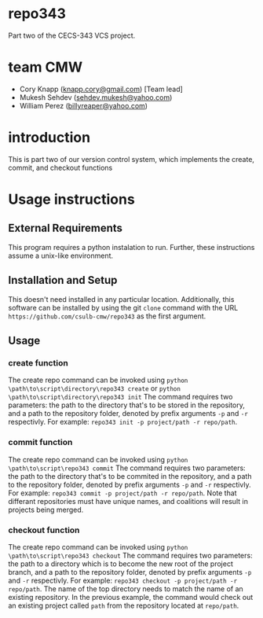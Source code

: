 # repo343
Part two of the CECS-343 VCS project.

# team CMW
* Cory Knapp (knapp.cory@gmail.com) [Team lead]
* Mukesh Sehdev (sehdev.mukesh@yahoo.com)
* William Perez (billyreaper@yahoo.com)

# introduction
This is part two of our version control system, which implements the create,
commit, and checkout functions

# Usage instructions
## External Requirements
This program requires a python instalation to run.  Further, these
instructions assume a unix-like environment.

## Installation and Setup
This doesn't need installed in any particular location.  Additionally,
this software can be installed by using the git `clone` command with the
URL `https://github.com/csulb-cmw/repo343` as the first argument.

## Usage
### create function
The create repo command can be invoked using
`python \path\to\script\directory\repo343 create` or 
`python \path\to\script\directory\repo343 init`
The command requires two parameters: the path to the directory that's to be
stored in the repository, and a path to the repository folder, denoted by 
prefix arguments `-p` and `-r` respectivly.  For example:
`repo343 init -p project/path -r repo/path`.

### commit function
The create repo command can be invoked using
`python \path\to\script\repo343 commit` 
The command requires two parameters: the path to the directory that's to be
commited in the repository, and a path to the repository folder, denoted by 
prefix arguments `-p` and `-r` respectivly.  For example:
`repo343 commit -p project/path -r repo/path`.  Note that differant repositories
must have unique names, and coalitions will result in projects being merged.

### checkout function
The create repo command can be invoked using
`python \path\to\script\repo343 checkout` 
The command requires two parameters: the path to a directory which is to become
the new root of the project branch, and a path to the repository folder, denoted by 
prefix arguments `-p` and `-r` respectivly.  For example:
`repo343 checkout -p project/path -r repo/path`.  The name of the top directory
needs to match the name of an existing repository.  In the previous example,
the command would check out an existing project called `path` from the
repository located at `repo/path`.
